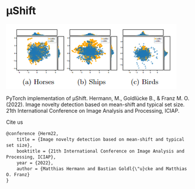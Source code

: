 # μShift

![](./teaser.png)

PyTorch implementation of μShift. 
Hermann, M., Goldlücke B., & Franz M. O. (2022).  Image novelty detection based on mean-shift and typical set size. 21th International Conference on Image Analysis and Processing, ICIAP.

Cite us
```
@conference {Herm22,
	title = {Image novelty detection based on mean-shift and typical set size},
	booktitle = {21th International Conference on Image Analysis and Processing, ICIAP},
	year = {2022},
	author = {Matthias Hermann and Bastian Goldl{\"u}cke and Matthias O. Franz}
}
```
